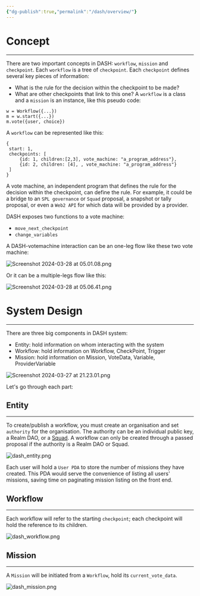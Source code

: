 ```yaml
---
{"dg-publish":true,"permalink":"/dash/overview/"}
---
```


# Concept
---
There are two important concepts in DASH: `workflow`, `mission` and `checkpoint`.
Each `workflow` is a tree of `checkpoint`. Each `checkpoint` defines several key pieces of information:
- What is the rule for the decision within the checkpoint to be made?
- What are other checkpoints that link to this one?
A `workflow` is a class and a `mission` is an instance, like this pseudo code:

```
w = Workflow({...})
m = w.start({...})
m.vote({user, choice})
```

A `workflow` can be represented like this:
```
{
 start: 1,
 checkpoints: [
	 {id: 1, children:[2,3], vote_machine: "a_program_address"},
	 {id: 2, children: [4], , vote_machine: "a_program_address"}
 ]
}
```

A vote machine, an independent program that defines the rule for the decision within the checkpoint, can define the rule. For example, it could be a bridge to an `SPL governance` or `Squad` proposal, a snapshot or tally proposal, or even a `Web2 API` for which data will be provided by a provider. 

DASH exposes two functions to a vote machine:
- `move_next_checkpoint`
- `change_variables`

A DASH-votemachine interaction can be an one-leg flow like these two vote machine:

![Screenshot 2024-03-28 at 05.01.08.png](/img/user/dash/images/Screenshot%202024-03-28%20at%2005.01.08.png)

Or it can be a multiple-legs flow like this:

![Screenshot 2024-03-28 at 05.06.41.png](/img/user/dash/images/Screenshot%202024-03-28%20at%2005.06.41.png)
# System Design
---
There are three big components in DASH system:
- Entity: hold information on whom interacting with the system
- Workflow: hold information on Workflow, CheckPoint, Trigger
- Mission: hold information on Mission, VoteData, Variable, ProviderVariable

![Screenshot 2024-03-27 at 21.23.01.png](/img/user/dash/images/Screenshot%202024-03-27%20at%2021.23.01.png)

Let's go through each part:

## Entity
---
To create/publish a workflow, you must create an organisation and set `authority` for the organisation. The authority can be an individual public key, a Realm DAO, or a [Squad](squads.so). A workflow can only be created through a passed proposal if the authority is a Realm DAO or Squad.

![dash_entity.png](/img/user/dash/images/dash_entity.png)

Each user will hold a `User PDA` to store the number of missions they have created. This PDA would serve the convenience of listing all users' missions, saving time on paginating mission listing on the front end.

## Workflow
--- 
Each workflow will refer to the starting `checkpoint`; each checkpoint will hold the reference to its children.

![dash_workflow.png](/img/user/dash/images/dash_workflow.png)

## Mission
---
A `Mission` will be initiated from a `Workflow`, hold its `current_vote_data`.

![dash_mission.png](/img/user/dash/images/dash_mission.png)


